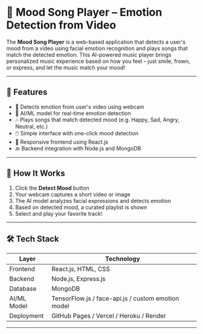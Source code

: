 # 🎵 Mood Song Player – Emotion Detection from Video

The **Mood Song Player** is a web-based application that detects a user's mood from a video using facial emotion recognition and plays songs that match the detected emotion. This AI-powered music player brings personalized music experience based on how you feel – just smile, frown, or express, and let the music match your mood!

---

## 🌟 Features

- 🎥 Detects emotion from user's video using webcam
- 🧠 AI/ML model for real-time emotion detection
- 🎶 Plays songs that match detected mood (e.g. Happy, Sad, Angry, Neutral, etc.)
- 🖱️ Simple interface with one-click mood detection
- 📱 Responsive frontend using React.js
- 🔙 Backend integration with Node.js and MongoDB 

---

## 🚀 How It Works

1. Click the **Detect Mood** button
2. Your webcam captures a short video or image
3. The AI model analyzes facial expressions and detects emotion
4. Based on detected mood, a curated playlist is shown
5. Select and play your favorite track!

---

## 🛠️ Tech Stack

| Layer        | Technology                 |
|--------------|----------------------------|
| Frontend     | React.js, HTML, CSS        |
| Backend      | Node.js, Express.js  |
| Database     | MongoDB       |
| AI/ML Model  | TensorFlow.js / face-api.js / custom emotion model |
| Deployment   | GitHub Pages / Vercel / Heroku / Render |

---


